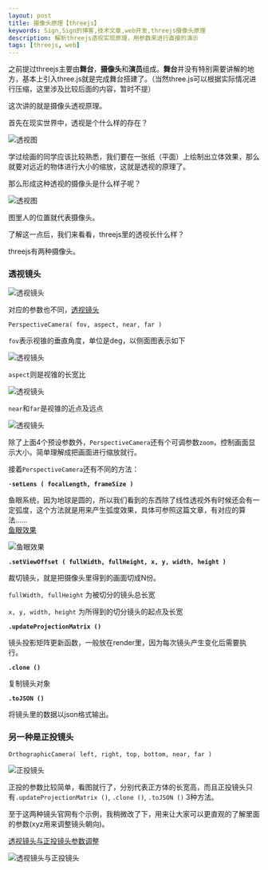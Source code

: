 ```yaml
---
layout: post
title: 摄像头原理【threejs】
keywords: Sign,Sign的博客,技术文章,web开发,threejs摄像头原理
description: 解析threejs透视实现原理，用参数来进行直接的演示
tags: [threejs, web]
---
```

之前提过threejs主要由**舞台**，**摄像头**和**演员**组成。**舞台**并没有特别需要讲解的地方，基本上引入three.js就是完成舞台搭建了。（当然three.js可以根据实际情况进行压缩，这里涉及比较后面的内容，暂时不提）

这次讲的就是摄像头透视原理。

首先在现实世界中，透视是个什么样的存在？

![透视图](/img/2016-3-13-threejs-camera/e1.png)

学过绘画的同学应该比较熟悉，我们要在一张纸（平面）上绘制出立体效果，那么就要对远近的物体进行大小的缩放，这就是透视的原理了。

那么形成这种透视的摄像头是什么样子呢？

![透视图](/img/2016-3-13-threejs-camera/e2.png)

图里人的位置就代表摄像头。

了解这一点后，我们来看看，threejs里的透视长什么样？

threejs有两种摄像头。

### 透视镜头

![透视镜头](/img/2016-3-13-threejs-camera/e3.png)

对应的参数也不同，<a href="http://threejs.org/docs/index.html#Reference/Cameras/PerspectiveCamera" target="_blank">透视镜头</a>

`PerspectiveCamera( fov, aspect, near, far )`

`fov`表示视锥的垂直角度，单位是deg，以侧面图表示如下

![透视镜头](/img/2016-3-13-threejs-camera/e5.png)

`aspect`则是视锥的长宽比

![透视镜头](/img/2016-3-13-threejs-camera/e6.png)

`near`和`far`是视锥的近点及远点

![透视镜头](/img/2016-3-13-threejs-camera/e7.png)

除了上面4个预设参数外，`PerspectiveCamera`还有个可调参数`zoom`，控制画面显示大小。简单理解成把画面进行缩放就行。

接着`PerspectiveCamera`还有不同的方法：

**`·setLens ( focalLength, frameSize )`**

鱼眼系统，因为地球是圆的，所以我们看到的东西除了线性透视外有时候还会有一定弧度，这个方法就是用来产生弧度效果，具体可参照这篇文章，有对应的算法……  
<a href="http://www.bobatkins.com/photography/technical/field_of_view.html" target="_blank">鱼眼效果</a>

![鱼眼效果](/img/2016-3-13-threejs-camera/e8.jpg)

**`.setViewOffset ( fullWidth, fullHeight, x, y, width, height )`**

裁切镜头，就是把摄像头里得到的画面切成N份。

`fullWidth, fullHeight` 为被切分的镜头总长宽

`x, y, width, height` 为所得到的切分镜头的起点及长宽

**`.updateProjectionMatrix ()`**

镜头投影矩阵更新函数，一般放在render里，因为每次镜头产生变化后需要执行。

**`.clone ()`**

复制镜头对象

**`.toJSON ()`**

将镜头里的数据以json格式输出。

### 另一种是正投镜头

`OrthographicCamera( left, right, top, bottom, near, far )`

![正投镜头](/img/2016-3-13-threejs-camera/e4.png)

正投的参数比较简单，看图就行了，分别代表正方体的长宽高，而且正投镜头只有`.updateProjectionMatrix ()`, `.clone ()`, `.toJSON ()` 3种方法。

至于这两种镜头官网有个示例，我稍微改了下，用来让大家可以更直观的了解里面的参数(xyz用来调整镜头朝向)。

<a href="/example/2016-3-13-threejs-camera/camera.html" target="_blank" class="demo">透视镜头与正投镜头参数调整</a>

![透视镜头与正投镜头](/img/2016-3-13-threejs-camera/e9.png)

